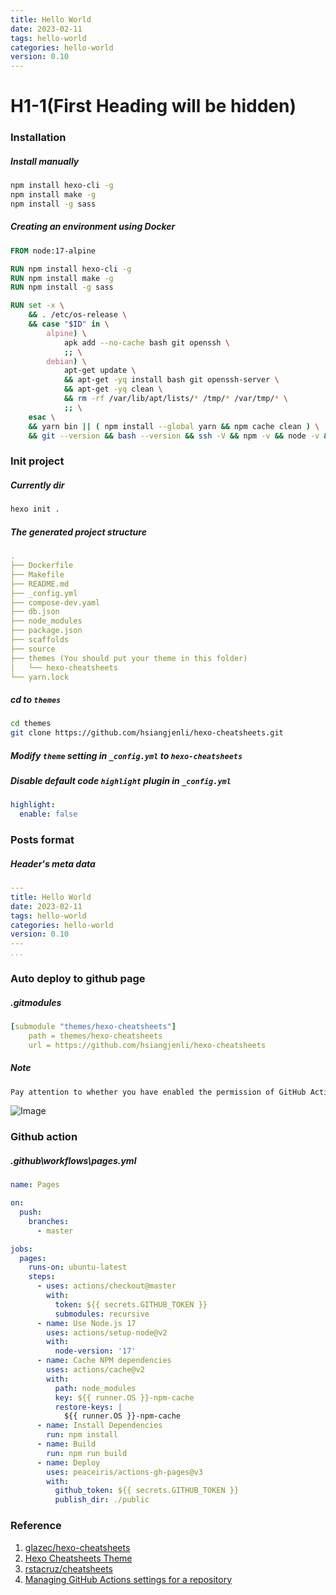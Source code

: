 ```yaml
---
title: Hello World
date: 2023-02-11 
tags: hello-world
categories: hello-world
version: 0.10
---
```


# H1-1(First Heading will be hidden)
### Installation
##### Install manually
```bash
npm install hexo-cli -g
npm install make -g
npm install -g sass
```
##### Creating an environment using Docker
```dockerfile
FROM node:17-alpine

RUN npm install hexo-cli -g
RUN npm install make -g
RUN npm install -g sass

RUN set -x \
    && . /etc/os-release \
    && case "$ID" in \
        alpine) \
            apk add --no-cache bash git openssh \
            ;; \
        debian) \
            apt-get update \
            && apt-get -yq install bash git openssh-server \
            && apt-get -yq clean \
            && rm -rf /var/lib/apt/lists/* /tmp/* /var/tmp/* \
            ;; \
    esac \
    && yarn bin || ( npm install --global yarn && npm cache clean ) \
    && git --version && bash --version && ssh -V && npm -v && node -v && yarn -v
```

### Init project
##### Currently dir
```bash
hexo init .
```
##### The generated project structure
```yaml
.
├── Dockerfile
├── Makefile
├── README.md
├── _config.yml
├── compose-dev.yaml
├── db.json
├── node_modules
├── package.json
├── scaffolds
├── source
├── themes (You should put your theme in this folder)
│   └── hexo-cheatsheets
└── yarn.lock
```
##### cd to `themes`
```bash
cd themes
git clone https://github.com/hsiangjenli/hexo-cheatsheets.git
```

##### Modify `theme` setting in `_config.yml` to `hexo-cheatsheets`
##### Disable default code `highlight` plugin in `_config.yml`
```yaml
highlight:
  enable: false
```

### Posts format
##### Header's meta data
```yaml
---
title: Hello World
date: 2023-02-11 
tags: hello-world
categories: hello-world
version: 0.10
---
...
```

### Auto deploy to github page
##### .gitmodules
```yaml
[submodule "themes/hexo-cheatsheets"]
	path = themes/hexo-cheatsheets
	url = https://github.com/hsiangjenli/hexo-cheatsheets
```

##### Note
```markdown
Pay attention to whether you have enabled the permission of GitHub Actions
```
![Image](https://i.imgur.com/EPz87q2.png)

### Github action
##### .github\workflows\pages.yml
```yaml
name: Pages

on:
  push:
    branches:
      - master

jobs:
  pages:
    runs-on: ubuntu-latest
    steps:
      - uses: actions/checkout@master
        with:
          token: ${{ secrets.GITHUB_TOKEN }}
          submodules: recursive
      - name: Use Node.js 17
        uses: actions/setup-node@v2
        with:
          node-version: '17'
      - name: Cache NPM dependencies
        uses: actions/cache@v2
        with:
          path: node_modules
          key: ${{ runner.OS }}-npm-cache
          restore-keys: |
            ${{ runner.OS }}-npm-cache
      - name: Install Dependencies
        run: npm install
      - name: Build
        run: npm run build
      - name: Deploy
        uses: peaceiris/actions-gh-pages@v3
        with:
          github_token: ${{ secrets.GITHUB_TOKEN }}
          publish_dir: ./public
```

### Reference
1. [glazec/hexo-cheatsheets](https://github.com/glazec/hexo-cheatsheets)
1. [Hexo Cheatsheets Theme](https://www.inevitable.tech/posts/59f1905d/)
1. [rstacruz/cheatsheets](https://github.com/rstacruz/cheatsheets)
1. [Managing GitHub Actions settings for a repository](https://docs.github.com/en/repositories/managing-your-repositorys-settings-and-features/enabling-features-for-your-repository/managing-github-actions-settings-for-a-repository)